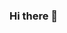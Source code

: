 ### Hi there 👋

<!--
**susheelpendyala22/susheelpendyala22** is a ✨ _special_ ✨ repository because its `README.md` (this file) appears on your GitHub profile.

Here are some ideas to get you started:

My Name is Susheel Pendyala.

- 🔭 I’m currently pursuing my masters in computers science at North West Missouri State University.
- 🌱 I’m currently learning HTML and CSS.
- 🤔 I'm very much intrested to learn the Cloud with DevOps.
- 💬 My LinkedInn Profile : **https://www.linkedin.com/in/pendyala-susheel-301a1b224/**
-->
